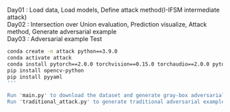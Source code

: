 Day01 : Load data, Load models, Define attack method(I-IFSM intermediate attack)<br/>
Day02 : Intersection over Union evaluation, Prediction visualize, Attack method, Generate adversarial example<br/>
Day03 : Adversarial example Test


```bash
conda create -n attack python==3.9.0
conda activate attack
conda install pytorch==2.0.0 torchvision==0.15.0 torchaudio==2.0.0 pytorch-cuda=11.8 -c pytorch -c nvidia
pip install opencv-python
pip install pyyaml
'''

Run 'main.py' to download the dataset and generate gray-box adversarial examples.
Run 'traditional_attack.py' to generate traditional adversarial examples.
